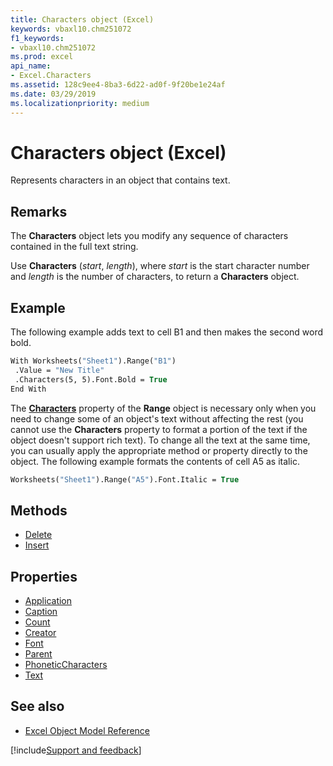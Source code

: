 ```yaml
---
title: Characters object (Excel)
keywords: vbaxl10.chm251072
f1_keywords:
- vbaxl10.chm251072
ms.prod: excel
api_name:
- Excel.Characters
ms.assetid: 128c9ee4-8ba3-6d22-ad0f-9f20be1e24af
ms.date: 03/29/2019
ms.localizationpriority: medium
---
```



# Characters object (Excel)

Represents characters in an object that contains text. 


## Remarks

The **Characters** object lets you modify any sequence of characters contained in the full text string.

Use **Characters** (_start_, _length_), where _start_ is the start character number and _length_ is the number of characters, to return a **Characters** object.


## Example

The following example adds text to cell B1 and then makes the second word bold.

```vb
With Worksheets("Sheet1").Range("B1") 
 .Value = "New Title" 
 .Characters(5, 5).Font.Bold = True 
End With
```

The **[Characters](Excel.Range.Characters.md)** property of the **Range** object is necessary only when you need to change some of an object's text without affecting the rest (you cannot use the **Characters** property to format a portion of the text if the object doesn't support rich text). To change all the text at the same time, you can usually apply the appropriate method or property directly to the object. The following example formats the contents of cell A5 as italic.

```vb
Worksheets("Sheet1").Range("A5").Font.Italic = True
```


## Methods

- [Delete](Excel.Characters.Delete.md)
- [Insert](Excel.Characters.Insert.md)

## Properties

- [Application](Excel.Characters.Application.md)
- [Caption](Excel.Characters.Caption.md)
- [Count](Excel.Characters.Count.md)
- [Creator](Excel.Characters.Creator.md)
- [Font](Excel.Characters.Font.md)
- [Parent](Excel.Characters.Parent.md)
- [PhoneticCharacters](Excel.Characters.PhoneticCharacters.md)
- [Text](Excel.Characters.Text.md)

## See also

- [Excel Object Model Reference](overview/Excel/object-model.md)

[!include[Support and feedback](~/includes/feedback-boilerplate.md)]
